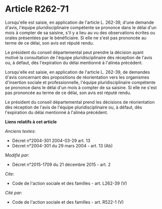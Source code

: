 # Article R262-71

Lorsqu'elle est saisie, en application de l'article L. 262-39, d'une demande d'avis, l'équipe pluridisciplinaire compétente
se prononce dans le délai d'un mois à compter de sa saisine, s'il y a lieu au vu des observations écrites ou orales
présentées par le bénéficiaire. Si elle ne s'est pas prononcée au terme de ce délai, son avis est réputé rendu. 

Le président du conseil départemental peut prendre la décision ayant motivé la consultation de l'équipe pluridisciplinaire
dès réception de l'avis ou, à défaut, dès l'expiration du délai mentionné à l'alinéa précédent. 

Lorsqu'elle est saisie, en application de l'article L. 262-39, de demandes d'avis concernant des propositions de
réorientation vers les organismes d'insertion sociale et professionnelle, l'équipe pluridisciplinaire compétente se prononce
dans le délai d'un mois à compter de sa saisine. Si elle ne s'est pas prononcée au terme de ce délai, son avis est réputé
rendu. 

Le président du conseil départemental prend les décisions de réorientation dès réception de l'avis de l'équipe
pluridisciplinaire ou, à défaut, dès l'expiration du délai mentionné à l'alinéa précédent.

**Liens relatifs à cet article**

_Anciens textes_:

  - Décret n°2004-301 2004-03-29 art. 13
  - Décret n°2004-301 du 29 mars 2004 - art. 13 (Ab)

_Modifié par_:

  - Décret n°2015-1709 du 21 décembre 2015 - art. 2

_Cite_:

  - Code de l'action sociale et des familles - art. L262-39 (V)

_Cité par_:

  - Code de l'action sociale et des familles - art. R522-1 (V)
